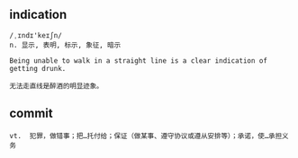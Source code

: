 ## indication
```
/ˌɪndɪ'keɪʃn/
n. 显示, 表明, 标示, 象征, 暗示

Being unable to walk in a straight line is a clear indication of getting drunk.

无法走直线是醉酒的明显迹象。
```

## commit
```
vt.  犯罪，做错事；把…托付给；保证（做某事、遵守协议或遵从安排等）；承诺，使…承担义务
```